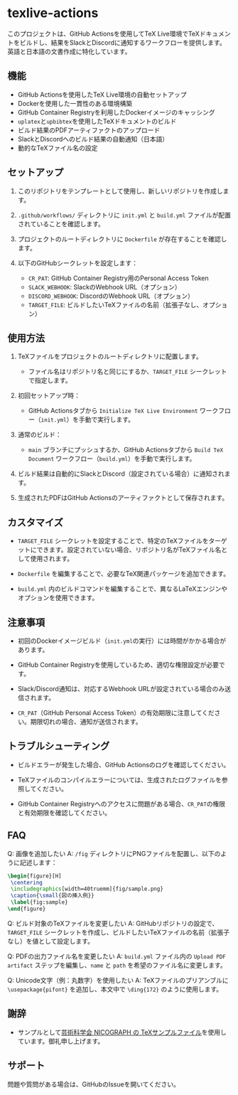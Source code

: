 # texlive-actions

このプロジェクトは、GitHub Actionsを使用してTeX Live環境でTeXドキュメントをビルドし、結果をSlackとDiscordに通知するワークフローを提供します。英語と日本語の文書作成に特化しています。

## 機能

- GitHub Actionsを使用したTeX Live環境の自動セットアップ
- Dockerを使用した一貫性のある環境構築
- GitHub Container Registryを利用したDockerイメージのキャッシング
- `uplatex`と`upbibtex`を使用したTeXドキュメントのビルド
- ビルド結果のPDFアーティファクトのアップロード
- SlackとDiscordへのビルド結果の自動通知（日本語）
- 動的なTeXファイル名の設定

## セットアップ

1. このリポジトリをテンプレートとして使用し、新しいリポジトリを作成します。

2. `.github/workflows/` ディレクトリに `init.yml` と `build.yml` ファイルが配置されていることを確認します。

3. プロジェクトのルートディレクトリに `Dockerfile` が存在することを確認します。

4. 以下のGitHubシークレットを設定します：
   - `CR_PAT`: GitHub Container Registry用のPersonal Access Token
   - `SLACK_WEBHOOK`: SlackのWebhook URL（オプション）
   - `DISCORD_WEBHOOK`: DiscordのWebhook URL（オプション）
   - `TARGET_FILE`: ビルドしたいTeXファイルの名前（拡張子なし、オプション）

## 使用方法

1. TeXファイルをプロジェクトのルートディレクトリに配置します。
   - ファイル名はリポジトリ名と同じにするか、`TARGET_FILE` シークレットで指定します。

2. 初回セットアップ時：
   - GitHub Actionsタブから `Initialize TeX Live Environment` ワークフロー（`init.yml`）を手動で実行します。

3. 通常のビルド：
   - `main` ブランチにプッシュするか、GitHub Actionsタブから `Build TeX Document` ワークフロー（`build.yml`）を手動で実行します。

4. ビルド結果は自動的にSlackとDiscord（設定されている場合）に通知されます。

5. 生成されたPDFはGitHub Actionsのアーティファクトとして保存されます。

## カスタマイズ

- `TARGET_FILE` シークレットを設定することで、特定のTeXファイルをターゲットにできます。設定されていない場合、リポジトリ名がTeXファイル名として使用されます。

- `Dockerfile` を編集することで、必要なTeX関連パッケージを追加できます。

- `build.yml` 内のビルドコマンドを編集することで、異なるLaTeXエンジンやオプションを使用できます。

## 注意事項

- 初回のDockerイメージビルド（`init.yml`の実行）には時間がかかる場合があります。

- GitHub Container Registryを使用しているため、適切な権限設定が必要です。

- Slack/Discord通知は、対応するWebhook URLが設定されている場合のみ送信されます。

- `CR_PAT`（GitHub Personal Access Token）の有効期限に注意してください。期限切れの場合、通知が送信されます。

## トラブルシューティング

- ビルドエラーが発生した場合、GitHub Actionsのログを確認してください。

- TeXファイルのコンパイルエラーについては、生成されたログファイルを参照してください。

- GitHub Container Registryへのアクセスに問題がある場合、`CR_PAT`の権限と有効期限を確認してください。

## FAQ

Q: 画像を追加したい
A: `/fig` ディレクトリにPNGファイルを配置し、以下のように記述します：
```latex
\begin{figure}[H]
 \centering
 \includegraphics[width=40truemm]{fig/sample.png}
 \caption{\small{図の挿入例}}
 \label{fig:sample}
\end{figure}
```

Q: ビルド対象のTeXファイルを変更したい
A: GitHubリポジトリの設定で、`TARGET_FILE` シークレットを作成し、ビルドしたいTeXファイルの名前（拡張子なし）を値として設定します。

Q: PDFの出力ファイル名を変更したい
A: `build.yml` ファイル内の `Upload PDF artifact` ステップを編集し、`name` と `path` を希望のファイル名に変更します。

Q: Unicode文字（例：丸数字）を使用したい
A: TeXファイルのプリアンブルに `\usepackage{pifont}` を追加し、本文中で `\ding{172}` のように使用します。

## 謝辞

- サンプルとして[芸術科学会 NICOGRAPH の TeXサンプルファイル](https://art-science.org/nicograph/#format)を使用しています。御礼申し上げます。

## サポート

問題や質問がある場合は、GitHubのIssueを開いてください。